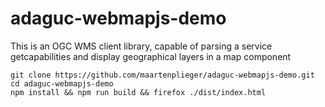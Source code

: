 # adaguc-webmapjs-demo
This is an OGC WMS client library, capable of parsing a service getcapabilities and display geographical layers in a map component

```
git clone https://github.com/maartenplieger/adaguc-webmapjs-demo.git
cd adaguc-webmapjs-demo
npm install && npm run build && firefox ./dist/index.html
```